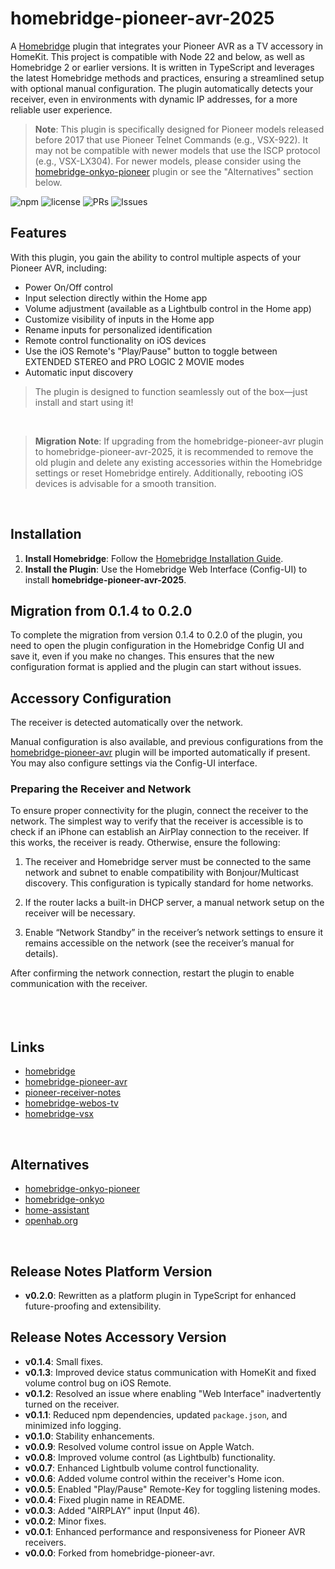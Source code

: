 
# homebridge-pioneer-avr-2025

A [Homebridge](https://github.com/nfarina/homebridge) plugin that integrates your Pioneer AVR as a TV accessory in HomeKit. This project is compatible with Node 22 and below, as well as Homebridge 2 or earlier versions. It is written in TypeScript and leverages the latest Homebridge methods and practices, ensuring a streamlined setup with optional manual configuration. The plugin automatically detects your receiver, even in environments with dynamic IP addresses, for a more reliable user experience.

> **Note**: This plugin is specifically designed for Pioneer models released before 2017 that use Pioneer Telnet Commands (e.g., VSX-922). It may not be compatible with newer models that use the ISCP protocol (e.g., VSX-LX304). For newer models, please consider using the [homebridge-onkyo-pioneer](https://github.com/nitaybz/homebridge-onkyo-pioneer) plugin or see the "Alternatives" section below.

![npm](https://img.shields.io/npm/v/homebridge-pioneer-avr-2025) ![license](https://img.shields.io/badge/license-MIT-blue) ![PRs](https://img.shields.io/github/issues-pr/holuspokus/homebridge-pioneer-avr-2025) ![Issues](https://img.shields.io/github/issues/holuspokus/homebridge-pioneer-avr-2025)
<br>

## Features
With this plugin, you gain the ability to control multiple aspects of your Pioneer AVR, including:

* Power On/Off control
* Input selection directly within the Home app
* Volume adjustment (available as a Lightbulb control in the Home app)
* Customize visibility of inputs in the Home app
* Rename inputs for personalized identification
* Remote control functionality on iOS devices
* Use the iOS Remote's "Play/Pause" button to toggle between EXTENDED STEREO and PRO LOGIC 2 MOVIE modes
* Automatic input discovery

> The plugin is designed to function seamlessly out of the box—just install and start using it!
<br>

> **Migration Note**: If upgrading from the homebridge-pioneer-avr plugin to homebridge-pioneer-avr-2025, it is recommended to remove the old plugin and delete any existing accessories within the Homebridge settings or reset Homebridge entirely. Additionally, rebooting iOS devices is advisable for a smooth transition.

<br>

## Installation
1. **Install Homebridge**: Follow the [Homebridge Installation Guide](https://github.com/homebridge/homebridge/wiki).
2. **Install the Plugin**: Use the Homebridge Web Interface (Config-UI) to install **homebridge-pioneer-avr-2025**.


## Migration from 0.1.4 to 0.2.0
To complete the migration from version 0.1.4 to 0.2.0 of the plugin, you need to open the plugin configuration in the Homebridge Config UI and save it, even if you make no changes. This ensures that the new configuration format is applied and the plugin can start without issues.
<br>

## Accessory Configuration
The receiver is detected automatically over the network.

Manual configuration is also available, and previous configurations from the [homebridge-pioneer-avr](https://github.com/kazcangi/homebridge-pioneer-avr) plugin will be imported automatically if present. You may also configure settings via the Config-UI interface.
<br>


### Preparing the Receiver and Network
To ensure proper connectivity for the plugin, connect the receiver to the network. The simplest way to verify that the receiver is accessible is to check if an iPhone can establish an AirPlay connection to the receiver. If this works, the receiver is ready. Otherwise, ensure the following:

1.  The receiver and Homebridge server must be connected to the same network and subnet to enable compatibility with Bonjour/Multicast discovery. This configuration is typically standard for home networks.

2.  If the router lacks a built-in DHCP server, a manual network setup on the receiver will be necessary.

3.  Enable “Network Standby” in the receiver’s network settings to ensure it remains accessible on the network (see the receiver’s manual for details).

After confirming the network connection, restart the plugin to enable communication with the receiver.
<br><br><br><br>

## Links
- [homebridge](https://github.com/nfarina/homebridge)
- [homebridge-pioneer-avr](https://github.com/kazcangi/homebridge-pioneer-avr)
- [pioneer-receiver-notes](https://github.com/rwifall/pioneer-receiver-notes)
- [homebridge-webos-tv](https://github.com/merdok/homebridge-webos-tv)
- [homebridge-vsx](https://github.com/TG908/homebridge-vsx)
<br>

## Alternatives
- [homebridge-onkyo-pioneer](https://www.npmjs.com/package/homebridge-onkyo-pioneer)
- [homebridge-onkyo](https://www.npmjs.com/package/homebridge-onkyo)
- [home-assistant](https://www.home-assistant.io/integrations/pioneer/)
- [openhab.org](https://www.openhab.org/addons/bindings/pioneeravr/)
<br>

## Release Notes Platform Version
- **v0.2.0**: Rewritten as a platform plugin in TypeScript for enhanced future-proofing and extensibility.

## Release Notes Accessory Version
- **v0.1.4**: Small fixes.
- **v0.1.3**: Improved device status communication with HomeKit and fixed volume control bug on iOS Remote.
- **v0.1.2**: Resolved an issue where enabling "Web Interface" inadvertently turned on the receiver.
- **v0.1.1**: Reduced npm dependencies, updated `package.json`, and minimized info logging.
- **v0.1.0**: Stability enhancements.
- **v0.0.9**: Resolved volume control issue on Apple Watch.
- **v0.0.8**: Improved volume control (as Lightbulb) functionality.
- **v0.0.7**: Enhanced Lightbulb volume control functionality.
- **v0.0.6**: Added volume control within the receiver's Home icon.
- **v0.0.5**: Enabled "Play/Pause" Remote-Key for toggling listening modes.
- **v0.0.4**: Fixed plugin name in README.
- **v0.0.3**: Added "AIRPLAY" input (Input 46).
- **v0.0.2**: Minor fixes.
- **v0.0.1**: Enhanced performance and responsiveness for Pioneer AVR receivers.
- **v0.0.0**: Forked from homebridge-pioneer-avr.
<br>
